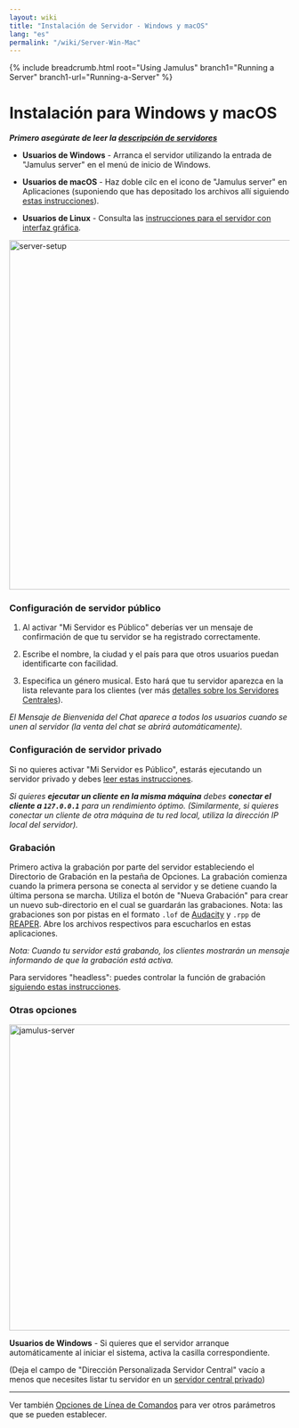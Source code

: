 ```yaml
---
layout: wiki
title: "Instalación de Servidor - Windows y macOS"
lang: "es"
permalink: "/wiki/Server-Win-Mac"
---
```


{% include breadcrumb.html root="Using Jamulus" branch1="Running a Server" branch1-url="Running-a-Server" %}

# Instalación para Windows y macOS


**_Primero asegúrate de leer la [descripción de servidores](Running-a-Server)_**

* **Usuarios de Windows** - Arranca el servidor utilizando la entrada de "Jamulus server" en el menú de inicio de Windows.

* **Usuarios de macOS** - Haz doble cilc en el icono de "Jamulus server" en Aplicaciones (suponiendo que has depositado los archivos allí siguiendo [estas instrucciones](Installation-for-Macintosh)).

* **Usuarios de Linux** - Consulta las [instrucciones para el servidor con interfaz gráfica](Server-Linux#ejecutar-el-servidor-con-interfaz-gráfica).

<img width="627" alt="server-setup" src="https://user-images.githubusercontent.com/4263412/102189958-af8b2080-3eb7-11eb-9120-5a0693f37b69.png">

### Configuración de servidor público

1. Al activar "Mi Servidor es Público" deberías ver un mensaje de confirmación de que tu servidor se ha registrado correctamente.

1. Escribe el nombre, la ciudad y el país para que otros usuarios puedan identificarte con facilidad.

1. Especifica un género musical. Esto hará que tu servidor aparezca en la lista relevante para los clientes (ver más [detalles sobre los Servidores Centrales](Central-Servers)).

_El Mensaje de Bienvenida del Chat aparece a todos los usuarios cuando se unen al servidor (la venta del chat se abrirá automáticamente)._

### Configuración de servidor privado

Si no quieres activar "Mi Servidor es Público", estarás ejecutando un servidor privado y debes [leer estas instrucciones](Running-a-Private-Server).

_Si quieres **ejecutar un cliente en la misma máquina** debes **conectar el cliente a `127.0.0.1`** para un rendimiento óptimo. (Similarmente, si quieres conectar un cliente de otra máquina de tu red local, utiliza la dirección IP local del servidor)._

### Grabación

Primero activa la grabación por parte del servidor estableciendo el Directorio de Grabación en la pestaña de Opciones. La grabación comienza cuando la primera persona se conecta al servidor y se detiene cuando la última persona se marcha. Utiliza el botón de "Nueva Grabación" para crear un nuevo sub-directorio en el cual se guardarán las grabaciones. Nota: las grabaciones son por pistas en el formato `.lof` de [Audacity](https://www.audacityteam.org/) y `.rpp` de [REAPER](https://en.wikipedia.org/wiki/REAPER). Abre los archivos respectivos para escucharlos en estas aplicaciones.

_Nota: Cuando tu servidor está grabando, los clientes mostrarán un mensaje informando de que la grabación está activa._

Para servidores "headless": puedes controlar la función de grabación [siguiendo estas instrucciones](Server-Linux#controlar-las-grabaciones).


### Otras opciones

<img width="549" alt="jamulus-server" src="https://user-images.githubusercontent.com/4263412/102190318-2de7c280-3eb8-11eb-86d3-3b87e7007b2b.png">

**Usuarios de Windows** - Si quieres que el servidor arranque automáticamente al iniciar el sistema, activa la casilla correspondiente.

(Deja el campo de "Dirección Personalizada Servidor Central" vacío a menos que necesites listar tu servidor en un [servidor central privado](Choosing-a-Server-Type#3-central))

***

Ver también [Opciones de Línea de Comandos](Command-Line-Options) para ver otros parámetros que se pueden establecer.
